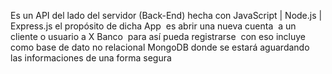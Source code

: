 Es un API del lado del servidor (Back-End) hecha con JavaScript | Node.js | Express.js
el propósito de dicha App  es abrir una nueva cuenta  a un cliente o usuario a X Banco  para así pueda registrarse  con eso incluye  como base de dato no relacional MongoDB donde se estará aguardando  las informaciones de una forma segura
